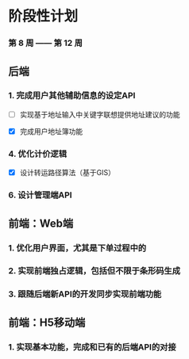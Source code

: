 # 阶段性计划

### 第 8 周 —— 第 12 周

## 后端

### 1. 完成用户其他辅助信息的设定API

- [ ] 实现基于地址输入中关键字联想提供地址建议的功能

- [x] 完成用户地址簿功能

### 4. 优化计价逻辑

- [x] 设计转运路径算法（基于GIS）

### 6. 设计管理端API

## 前端：Web端

### 1. 优化用户界面，尤其是下单过程中的

### 2. 实现前端独占逻辑，包括但不限于条形码生成

### 3. 跟随后端新API的开发同步实现前端功能

## 前端：H5移动端

### 1. 实现基本功能，完成和已有的后端API的对接